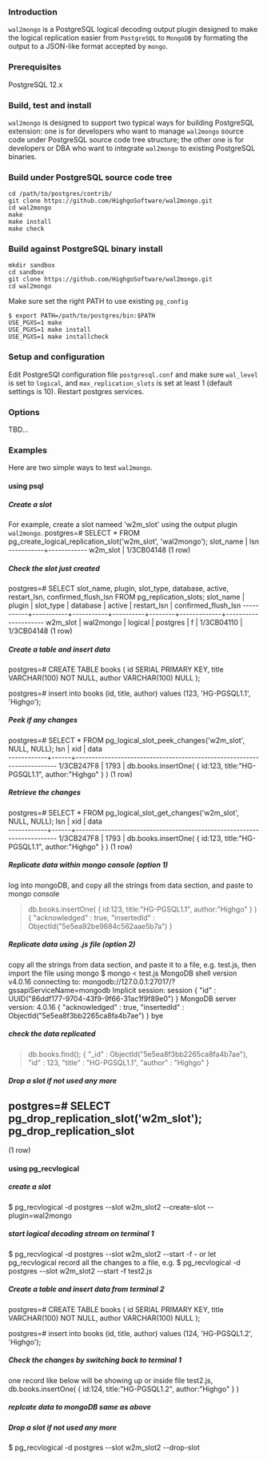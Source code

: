 ### Introduction 
`wal2mongo` is a PostgreSQL logical decoding output plugin designed to make the logical replication easier from `PostgreSQL` to `MongoDB` by formating the output to a JSON-like format accepted by `mongo`.

### Prerequisites
PostgreSQL 12.x

### Build, test and install
`wal2mongo` is designed to support two typical ways for building PostgreSQL extension: one is for developers who want to manage `wal2mongo` source code under PostgreSQL source code tree structure; the other one is for developers or DBA who want to integrate `wal2mongo` to existing PostgreSQL binaries.

### Build under PostgreSQL source code tree
```
cd /path/to/postgres/contrib/
git clone https://github.com/HighgoSoftware/wal2mongo.git
cd wal2mongo
make
make install
make check
```

### Build against PostgreSQL binary install
```
mkdir sandbox
cd sandbox
git clone https://github.com/HighgoSoftware/wal2mongo.git
cd wal2mongo
```

Make sure set the right PATH to use existing `pg_config`
```
$ export PATH=/path/to/postgres/bin:$PATH
USE_PGXS=1 make
USE_PGXS=1 make install
USE_PGXS=1 make installcheck
```

### Setup and configuration
Edit PostgreSQl configuration file `postgresql.conf` and make sure `wal_level` is set to `logical`, and `max_replication_slots` is set at least 1 (default settings is 10).
Restart postgres services.

### Options
TBD...

### Examples
Here are two simple ways to test `wal2mongo`.

#### using psql
##### Create a slot 
For example, create a slot nameed 'w2m_slot' using the output plugin `wal2mongo`.
postgres=# SELECT * FROM pg_create_logical_replication_slot('w2m_slot', 'wal2mongo');
 slot_name |    lsn     
-----------+------------
 w2m_slot  | 1/3CB04148
(1 row)

##### Check the slot just created
postgres=# SELECT slot_name, plugin, slot_type, database, active, restart_lsn, confirmed_flush_lsn FROM pg_replication_slots;
 slot_name |  plugin   | slot_type | database | active | restart_lsn | confirmed_flush_lsn 
-----------+-----------+-----------+----------+--------+-------------+---------------------
 w2m_slot  | wal2mongo | logical   | postgres | f      | 1/3CB04110  | 1/3CB04148
(1 row)

##### Create a table and insert data
postgres=# CREATE TABLE books (
  id  	 SERIAL PRIMARY KEY,
  title	 VARCHAR(100) NOT NULL,
  author VARCHAR(100) NULL
);

postgres=# insert into books
(id, title, author) 
values
(123, 'HG-PGSQL1.1', 'Highgo');

##### Peek if any changes
postgres=# SELECT * FROM pg_logical_slot_peek_changes('w2m_slot', NULL, NULL);
    lsn     | xid  |                                  data                                  
------------+------+------------------------------------------------------------------------
 1/3CB247F8 | 1793 | db.books.insertOne( { id:123, title:"HG-PGSQL1.1", author:"Highgo" } )
(1 row)

##### Retrieve the changes
postgres=# SELECT * FROM pg_logical_slot_get_changes('w2m_slot', NULL, NULL);
    lsn     | xid  |                                  data                                  
------------+------+------------------------------------------------------------------------
 1/3CB247F8 | 1793 | db.books.insertOne( { id:123, title:"HG-PGSQL1.1", author:"Highgo" } )
(1 row)

##### Replicate data within mongo console (option 1)
log into mongoDB, and copy all the strings from data section, and paste to mongo console
> db.books.insertOne( { id:123, title:"HG-PGSQL1.1", author:"Highgo" } )
{
	"acknowledged" : true,
	"insertedId" : ObjectId("5e5ea92be9684c562aae5b7a")
}

##### Replicate data using .js file (option 2)
copy all the strings from data section, and paste it to a file, e.g. test.js, then import the file using mongo
$ mongo < test.js 
MongoDB shell version v4.0.16
connecting to: mongodb://127.0.0.1:27017/?gssapiServiceName=mongodb
Implicit session: session { "id" : UUID("86ddf177-9704-43f9-9f66-31ac1f9f89e0") }
MongoDB server version: 4.0.16
{
	"acknowledged" : true,
	"insertedId" : ObjectId("5e5ea8f3bb2265ca8fa4b7ae")
}
bye

##### check the data replicated
> db.books.find();
{ "_id" : ObjectId("5e5ea8f3bb2265ca8fa4b7ae"), "id" : 123, "title" : "HG-PGSQL1.1", "author" : "Highgo" }
> 

##### Drop a slot if not used any more
postgres=# SELECT pg_drop_replication_slot('w2m_slot');
 pg_drop_replication_slot 
--------------------------
 
(1 row)

#### using pg_recvlogical
##### create a slot
$ pg_recvlogical -d postgres --slot w2m_slot2 --create-slot --plugin=wal2mongo

##### start logical decoding stream on terminal 1
$ pg_recvlogical -d postgres --slot w2m_slot2 --start -f -
or let pg_recvlogical record all the changes to a file, e.g. 
$ pg_recvlogical -d postgres --slot w2m_slot2 --start -f test2.js

##### Create a table and insert data from terminal 2
postgres=# CREATE TABLE books (
  id  	 SERIAL PRIMARY KEY,
  title	 VARCHAR(100) NOT NULL,
  author VARCHAR(100) NULL
);

postgres=# insert into books
(id, title, author) 
values
(124, 'HG-PGSQL1.2', 'Highgo');

##### Check the changes by switching back to terminal 1
one record like below will be showing up or inside file test2.js,
db.books.insertOne( { id:124, title:"HG-PGSQL1.2", author:"Highgo" } )

##### replcate data to mongoDB same as above

##### Drop a slot if not used any more
$ pg_recvlogical -d postgres --slot w2m_slot2 --drop-slot 

